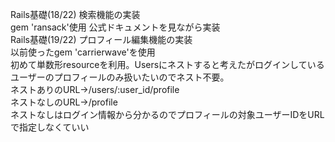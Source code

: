 Rails基礎(18/22) 検索機能の実装  
gem 'ransack'使用 
公式ドキュメントを見ながら実装  
Rails基礎(19/22) プロフィール編集機能の実装  
以前使ったgem 'carrierwave'を使用  
初めて単数形resourceを利用。Usersにネストすると考えたがログインしているユーザーのプロフィールのみ扱いたいのでネスト不要。  
ネストありのURL→/users/:user_id/profile  
ネストなしのURL→/profile  
ネストなしはログイン情報から分かるのでプロフィールの対象ユーザーIDをURLで指定しなくていい